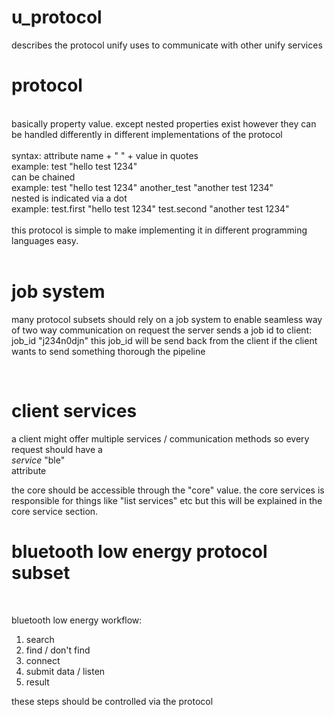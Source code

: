 # u_protocol

describes the protocol unify uses to communicate with other unify services
<br>

# protocol

<br>
basically property value. except nested properties exist however they can be handled differently in different implementations of the protocol<br>
<br>
syntax: attribute name + " " + value in quotes<br>
example: test "hello test 1234"<br>
can be chained<br>
example: test "hello test 1234" another_test "another test 1234"<br>
nested is indicated via a dot<br>
example: test.first "hello test 1234" test.second "another test 1234"<br>
<br>
this protocol is simple to make implementing it in different programming languages easy.<br>
<br>

# job system

many protocol subsets should rely on a job system to enable seamless way of two way communication
on request the server sends a job id to client: <br>
job_id "j234n0djn"
this job_id will be send back from the client if the client wants to send something thorough the pipeline

<br>

# client services

a client might offer multiple services / communication methods so every request should have a <br>
_service_ "ble" <br>
attribute <br>

the core should be accessible through the "core" value. the core services is responsible for things like "list services" etc but this will be explained in the core service section.

# bluetooth low energy protocol subset

<br>

bluetooth low energy workflow:

1. search
2. find / don't find
3. connect
4. submit data / listen
5. result

these steps should be controlled via the protocol
